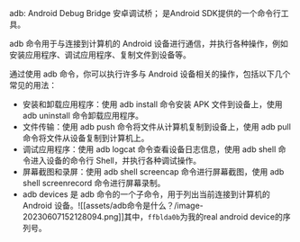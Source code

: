 adb: Android Debug Bridge 安卓调试桥；
是Android SDK提供的一个命令行工具。

adb 命令用于与连接到计算机的 Android 设备进行通信，并执行各种操作，例如安装应用程序、调试应用程序、复制文件到设备等。

通过使用 adb 命令，你可以执行许多与 Android 设备相关的操作，包括以下几个常见的用法：
- 安装和卸载应用程序：使用 adb install 命令安装 APK 文件到设备上，使用 adb uninstall 命令卸载应用程序。
- 文件传输：使用 adb push 命令将文件从计算机复制到设备上，使用 adb pull 命令将文件从设备复制到计算机上。
- 调试应用程序：使用 adb logcat 命令查看设备日志信息，使用 adb shell 命令进入设备的命令行 Shell，并执行各种调试操作。
- 屏幕截图和录屏：使用 adb shell screencap 命令进行屏幕截图，使用 adb shell screenrecord 命令进行屏幕录制。
- adb devices 是 adb 命令的一个子命令，用于列出当前连接到计算机的 Android 设备。![[assets/adb命令是什么？/image-20230607152128094.png]]其中，`ffblda0b`为我的real android device的序列号。

